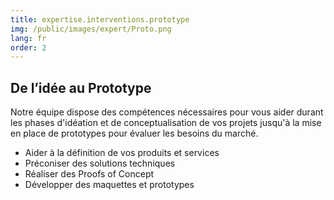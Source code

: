 ```yaml
---
title: expertise.interventions.prototype
img: /public/images/expert/Proto.png
lang: fr
order: 2
---
```


## De l’idée au Prototype

Notre équipe dispose des compétences nécessaires pour vous aider durant les phases d'idéation et de conceptualisation de vos projets jusqu'à la mise en place de prototypes pour évaluer les besoins du marché.

* Aider à la définition de vos produits et services
* Préconiser des solutions techniques
* Réaliser des Proofs of Concept
* Développer des maquettes et prototypes
